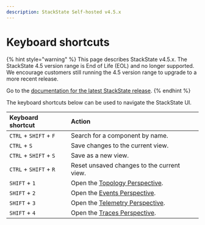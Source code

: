 ```yaml
---
description: StackState Self-hosted v4.5.x
---
```


# Keyboard shortcuts

{% hint style="warning" %}
This page describes StackState v4.5.x.
The StackState 4.5 version range is End of Life (EOL) and no longer supported. We encourage customers still running the 4.5 version range to upgrade to a more recent release.

Go to the [documentation for the latest StackState release](https://docs.stackstate.com/use/stackstate-ui/keyboard-shortcuts).
{% endhint %}

The keyboard shortcuts below can be used to navigate the StackState UI.

| Keyboard shortcut | Action |
| :--- | :--- |
| `CTRL` + `SHIFT` + `F` | Search for a component by name. |
| `CTRL` + `S` | Save changes to the current view. |
| `CTRL` + `SHIFT` + `S` | Save as a new view. |
| `CTRL` + `SHIFT` + `R` | Reset unsaved changes to the current view. |
| `SHIFT` + `1` | Open the [Topology Perspective](perspectives/topology-perspective.md). |
| `SHIFT` + `2` | Open the [Events Perspective](perspectives/events_perspective.md). |
| `SHIFT` + `3` | Open the [Telemetry Perspective](perspectives/telemetry-perspective.md). |
| `SHIFT` + `4` | Open the [Traces Perspective](perspectives/traces-perspective.md). |

